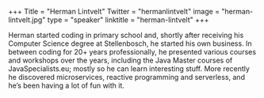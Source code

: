 +++
Title = "Herman Lintvelt"
Twitter = "hermanlintvelt"
image = "herman-lintvelt.jpg"
type = "speaker"
linktitle = "herman-lintvelt"
+++

Herman started coding in primary school and, shortly after receiving his Computer Science degree at Stellenbosch, he started his own business. In between coding for 20+ years professionally, he presented various courses and workshops over the years, including the Java Master courses of JavaSpecialists.eu; mostly so he can learn interesting stuff. More recently he discovered microservices, reactive programming and serverless, and he’s been having a lot of fun with it.
